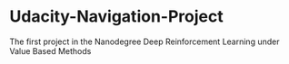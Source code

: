 # Udacity-Navigation-Project
The first project in the Nanodegree Deep Reinforcement Learning under Value Based Methods
